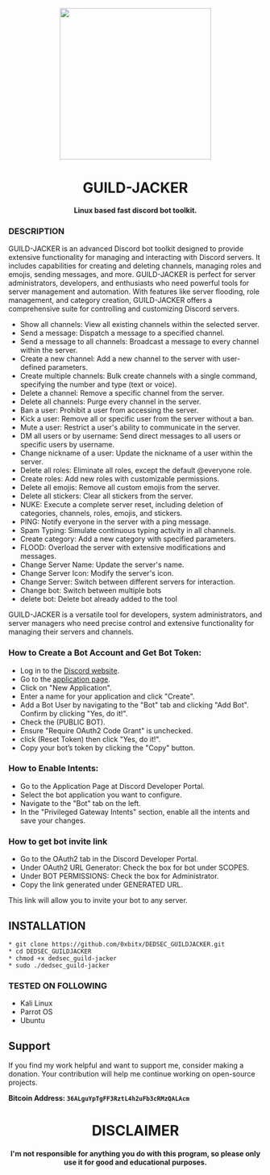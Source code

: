 
<p align="center">
<img src="https://media2.giphy.com/media/v1.Y2lkPTc5MGI3NjExaG03NXRiNXBidTRoeWlzN3oybWFvbjZrdWRieHQ0djE5ZnM1cTQ1MiZlcD12MV9pbnRlcm5hbF9naWZfYnlfaWQmY3Q9Zw/ZtQ1IFm1cmVucxP9d7/giphy.webp", width="300", height="300">
</p>

<h1 align="center"> GUILD-JACKER </h1>

<p align="center">
  <b>Linux based fast discord bot toolkit.</b>
</p>

### DESCRIPTION

GUILD-JACKER is an advanced Discord bot toolkit designed to provide extensive functionality for managing and interacting with Discord servers. It includes capabilities for creating and deleting channels, managing roles and emojis, sending messages, and more. GUILD-JACKER is perfect for server administrators, developers, and enthusiasts who need powerful tools for server management and automation. With features like server flooding, role management, and category creation, GUILD-JACKER offers a comprehensive suite for controlling and customizing Discord servers.

  * Show all channels: View all existing channels within the selected server.
  * Send a message: Dispatch a message to a specified channel.
  * Send a message to all channels: Broadcast a message to every channel within the server.
  * Create a new channel: Add a new channel to the server with user-defined parameters.
  * Create multiple channels: Bulk create channels with a single command, specifying the number and type (text or voice).
  * Delete a channel: Remove a specific channel from the server.
  * Delete all channels: Purge every channel in the server.
  * Ban a user: Prohibit a user from accessing the server.
  * Kick a user: Remove all or specific user from the server without a ban.
  * Mute a user: Restrict a user's ability to communicate in the server.
  * DM all users or by username: Send direct messages to all users or specific users by username.
  * Change nickname of a user: Update the nickname of a user within the server.
  * Delete all roles: Eliminate all roles, except the default @everyone role.
  * Create roles: Add new roles with customizable permissions.
  * Delete all emojis: Remove all custom emojis from the server.
  * Delete all stickers: Clear all stickers from the server.
  * NUKE: Execute a complete server reset, including deletion of categories, channels, roles, emojis, and stickers.
  * PING: Notify everyone in the server with a ping message.
  * Spam Typing: Simulate continuous typing activity in all channels.
  * Create category: Add a new category with specified parameters.
  * FLOOD: Overload the server with extensive modifications and messages.
  * Change Server Name: Update the server's name.
  * Change Server Icon: Modify the server's icon.
  * Change Server: Switch between different servers for interaction.
  * Change bot: Switch between multiple bots
  * delete bot: Delete bot already added to the tool

GUILD-JACKER is a versatile tool for developers, system administrators, and server managers who need precise control and extensive functionality for managing their servers and channels.

### How to Create a Bot Account and Get Bot Token:

  * Log in to the [Discord website](https://discord.com).
  * Go to the [application page](https://discord.com/developers/applications).
  * Click on "New Application".
  * Enter a name for your application and click "Create".
  * Add a Bot User by navigating to the "Bot" tab and clicking "Add Bot". Confirm by clicking "Yes, do it!".
  * Check the (PUBLIC BOT).
  * Ensure "Require OAuth2 Code Grant" is unchecked.
  * click (Reset Token) then click "Yes, do it!".
  * Copy your bot’s token by clicking the "Copy" button.

### How to Enable Intents:

  *   Go to the Application Page at Discord Developer Portal.
  *   Select the bot application you want to configure.
  *   Navigate to the "Bot" tab on the left.
  *   In the "Privileged Gateway Intents" section, enable all the intents and save your changes.

### How to get bot invite link

  * Go to the OAuth2 tab in the Discord Developer Portal.
  * Under OAuth2 URL Generator: Check the box for bot under SCOPES.
  * Under BOT PERMISSIONS: Check the box for Administrator.
  * Copy the link generated under GENERATED URL.

This link will allow you to invite your bot to any server.
    
## INSTALLATION 
    * git clone https://github.com/0xbitx/DEDSEC_GUILDJACKER.git
    * cd DEDSEC_GUILDJACKER
    * chmod +x dedsec_guild-jacker
    * sudo ./dedsec_guild-jacker

### TESTED ON FOLLOWING
* Kali Linux 
* Parrot OS 
* Ubuntu

## Support

If you find my work helpful and want to support me, consider making a donation. Your contribution will help me continue working on open-source projects.

**Bitcoin Address: `36ALguYpTgFF3RztL4h2uFb3cRMzQALAcm`**

<h1 align="center"> DISCLAIMER </h1>

<h4 align="center">I'm not responsible for anything you do with this program, so please only use it for good and educational purposes. </h4>
